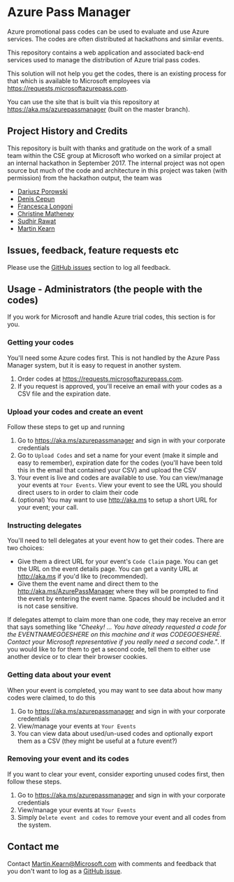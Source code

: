 
# Azure Pass Manager
Azure promotional pass codes can be used to evaluate and use Azure services. The codes are often distributed at hackathons and similar events.

This repository contains a web application and associated back-end services used to manage the distribution of Azure trial pass codes. 

This solution will not help you get the codes, there is an existing process for that which is available to Microsoft employees via https://requests.microsoftazurepass.com.

You can use the site that is built via this repository at https://aka.ms/azurepassmanager (built on the master branch).

## Project History and Credits
This repository is built with thanks and gratitude on the work of a small team within the CSE group at Microsoft who worked on a similar project at an internal hackathon in September 2017. The internal project was not open source but much of the code and architecture in this project was taken (with permission) from the hackathon output, the team was
* [Dariusz Porowski](https://twitter.com/DariuszPorowski)
* [Denis Cepun](https://twitter.com/DenisCepun)
* [Francesca Longoni](https://www.linkedin.com/in/francesca-longoni-wehq/)
* [Christine Matheney](https://twitter.com/Matheneyc)
* [Sudhir Rawat](https://twitter.com/rawatsudhir)
* [Martin Kearn](https://twitter.com/MartinKearn)

## Issues, feedback, feature requests etc
Please use the [GitHub issues](https://github.com/martinkearn/Azure-pass-manager/issues) section to log all feedback.

## Usage - Administrators (the people with the codes)
If you work for Microsoft and handle Azure trial codes, this section is for you.

### Getting your codes
You'll need some Azure codes first. This is not handled by the Azure Pass Manager system, but it is easy to request in another system.
1. Order codes at https://requests.microsoftazurepass.com.
1. If you request is approved, you'll receive an email with your codes as a CSV file and the expiration date.

### Upload your codes and create an event
Follow these steps to get up and running
1. Go to https://aka.ms/azurepassmanager and sign in with your corporate credentials
1. Go to `Upload Codes` and set a name for your event (make it simple and easy to remember), expiration date for the codes (you'll have been told this in the email that contained your CSV) and upload the CSV
1. Your event is live and codes are available to use. You can view/manage your events at `Your Events`. View your event to see the URL you should direct users to in order to claim their code
1. (optional) You may want to use http://aka.ms to setup a short URL for your event; your call.

### Instructing delegates
You'll need to tell delegates at your event how to get their codes. There are two choices:
* Give them a direct URL for your event's `Code Claim` page. You can get the URL on the event details page. You can get a vanity URL at http://aka.ms if you'd like to (recommended).
* Give them the event name and direct them to the http://aka.ms/AzurePassManager where they will be prompted to find the event by entering the event name. Spaces should be included and it is not case sensitive.

If delegates attempt to claim more than one code, they may receive an error that says something like _"Cheeky! ... You have already requested a code for the EVENTNAMEGOESHERE on this machine and it was CODEGOESHERE. Contact your Microsoft representative if you really need a second code."_. If you would like to for them to get a second code, tell them to either use another device or to clear their browser cookies.

### Getting data about your event
When your event is completed, you may want to see data about how many codes were claimed, to do this
1. Go to https://aka.ms/azurepassmanager and sign in with your corporate credentials
1. View/manage your events at `Your Events`
1. You can view data about used/un-used codes and optionally export them as a CSV (they might be useful at a future event?) 

### Removing your event and its codes
If you want to clear your event, consider exporting unused codes first, then follow these steps.
1. Go to https://aka.ms/azurepassmanager and sign in with your corporate credentials
1. View/manage your events at `Your Events`
1. Simply `Delete event and codes` to remove your event and all codes from the system.

## Contact me
Contact Martin.Kearn@Microsoft.com with comments and feedback that you don't want to log as a [GitHub issue](https://github.com/martinkearn/Azure-pass-manager/issues).